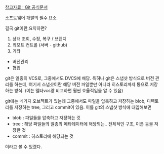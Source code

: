 [참고자료 : Git 공식문서](#https://git-scm.com/book/ko/v2)

소프트웨어 개발의 필수 요소

결국 git이란,요약하면?   
1. 상태 조회, 수정, 복구 / 브랜치
2. 리모트 컨트롤 (서버 - github)
3. 기타



- 버전관리
- 협업

git은 일종의 VCS로, 그중에서도 DVCS에 해당.
특히나 git은 스냅샷 방식으로 버전 관리를 하는데, 여기서 스냅샷이란 해당 버전 파일뿐만 아니라 히스토리까지 통으로 저장하는 방식. (이는 델타vcs랑 비교하면 훨씬 효율적임을 알 수 있음)

git에는 네가지 오브젝트가 있는데 그중에서도 파일을 압축하고 저장하는 blob, 디렉토리를 저장하는 tree, 그리고 commit이 있음.
이를 git의 스냅샷 방식에 대입해보면

- blob : 파일들을 압축하고 저장하는 것
- tree : 해당 파일들의 일종의 메타데이터에 해당되는.. 전체적인 구조, 이름 등을 저장한 것
- commit : 히스토리에 해당되는 것

이라고 볼 수 있겠다.
